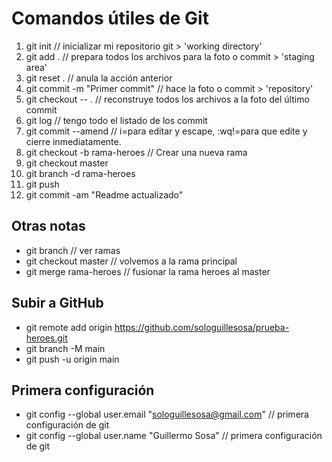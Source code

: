 # Comandos útiles de Git

1.  git init // inicializar mi repositorio git > 'working directory'
2.  git add . // prepara todos los archivos para la foto o commit > 'staging area'
3.  git reset . // anula la acción anterior
4.  git commit -m "Primer commit" // hace la foto o commit > 'repository'
5.  git checkout -- . // reconstruye todos los archivos a la foto del último commit
6.  git log // tengo todo el listado de los commit
7.  git commit --amend // i=para editar y escape, :wq!=para que edite y cierre inmediatamente.
8.  git checkout -b rama-heroes // Crear una nueva rama
9.  git checkout master
10. git branch -d rama-heroes
11. git push
12. git commit -am "Readme actualizado"

## Otras notas

-   git branch // ver ramas
-   git checkout master // volvemos a la rama principal
-   git merge rama-heroes // fusionar la rama heroes al master

## Subir a GitHub

-   git remote add origin https://github.com/sologuillesosa/prueba-heroes.git
-   git branch -M main
-   git push -u origin main

## Primera configuración

-   git config --global user.email "sologuillesosa@gmail.com" // primera configuración de git
-   git config --global user.name "Guillermo Sosa" // primera configuración de git
